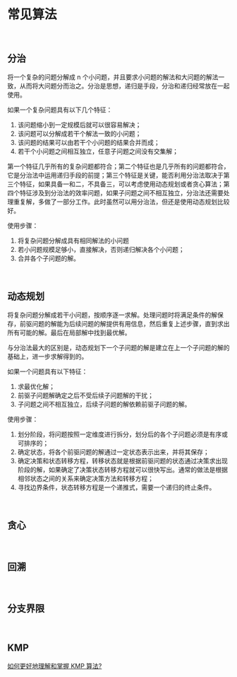# 常见算法



<br>

## 分治

将一个复杂的问题分解成 n 个小问题，并且要求小问题的解法和大问题的解法一致，从而将大问题分而治之。分治是思想，递归是手段，分治和递归经常放在一起使用。



如果一个复杂问题具有以下几个特征：

1. 该问题缩小到一定规模后就可以很容易解决；
2. 该问题可以分解成若干个解法一致的小问题；
3. 该问题的结果可以由若干个小问题的结果合并而成；
4. 若干个小问题之间相互独立，任意子问题之间没有交集解；



第一个特征几乎所有的复杂问题都符合；第二个特征也是几乎所有的问题都符合，它是分治法中运用递归手段的前提；第三个特征是关键，能否利用分治法取决于第三个特征，如果具备一和二，不具备三，可以考虑使用动态规划或者贪心算法；第四个特征涉及到分治法的效率问题，如果子问题之间不相互独立，分治法还需要处理重复解，多做了一部分工作。此时虽然可以用分治法，但还是使用动态规划比较好。



使用步骤：

1. 将复杂问题分解成具有相同解法的小问题
2. 若小问题规模足够小，直接解决，否则递归解决各个小问题；
3. 合并各个子问题的解。



<br>

## 动态规划

将复杂问题分解成若干小问题，按顺序逐一求解。处理问题时将满足条件的解保存，前驱问题的解能为后续问题的解提供有用信息，然后重复上述步骤，直到求出所有可能的解。最后在局部解中找到最优解。

与分治法最大的区别是，动态规划下一个子问题的解是建立在上一个子问题的解的基础上，进一步求解得到的。



如果一个问题具有以下特征：

1. 求最优化解；
2. 前驱子问题解确定之后不受后续子问题解的干扰；
3. 子问题之间不相互独立，后续子问题的解依赖前驱子问题的解。



使用步骤：

1. 划分阶段，将问题按照一定维度进行拆分，划分后的各个子问题必须是有序或可排序的；
2. 确定状态，将各个前驱问题的解通过一定状态表示出来，并将其保存；
3. 确定决策和状态转移方程，转移状态就是根据前驱问题的状态通过决策求出现阶段的解，如果确定了决策状态转移方程就可以很快写出。通常的做法是根据相邻状态之间的关系来确定决策方法和转移方程；
4. 寻找边界条件，状态转移方程是一个递推式，需要一个递归的终止条件。





<br>

## 贪心



<br>

## 回溯



<br>

## 分支界限





<br>

## KMP

[如何更好地理解和掌握 KMP 算法?](https://www.zhihu.com/question/21923021/answer/281346746)
